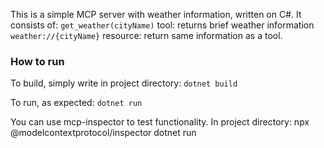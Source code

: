 This is a simple MCP server with weather information, written on C#. It consists of:
`get_weather(cityName)` tool: returns brief weather information
`weather://{cityName}` resource: return same information as a tool.

### How to run
To build, simply write in project directory:
`dotnet build`

To run, as expected:
`dotnet run`

You can use mcp-inspector to test functionality. In project directory:
npx @modelcontextprotocol/inspector dotnet run
